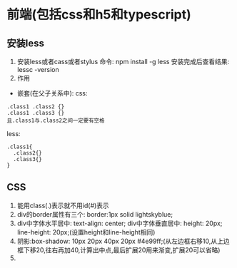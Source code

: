 # 前端(包括css和h5和typescript)
## 安装less
1. 安装less或者cass或者stylus
命令: npm install -g less
安装完成后查看结果: lessc -version
2. 作用
- 嵌套(在父子关系中):
css:
```
.class1 .class2 {}
.class1 .class3 {}
且.class1与.class2之间一定要有空格
```
less:
```
.class1{
  .class2{}
  .class3{}
}
```

## CSS
1. 能用class(.)表示就不用id(#)表示
2. div的border属性有三个:   border:1px solid lightskyblue;
3. div中字体水平居中: text-align: center;
   div中字体垂直居中: height: 20px; line-height: 20px;(设置height和line-height相同)
4. 阴影:box-shadow: 10px 20px 40px 20px #4e99ff;(从左边框右移10,从上边框下移20,往右再加40,计算出中点,最后扩展20用来渐变,扩展20可以省略)
5.













